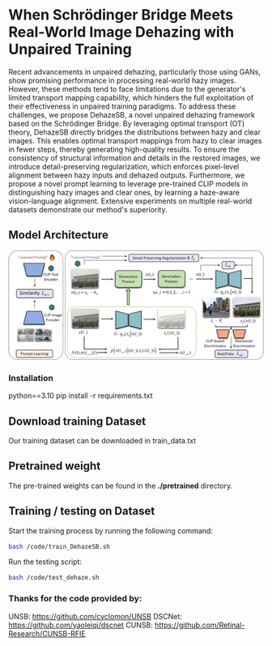 # When Schrödinger Bridge Meets Real-World Image Dehazing with Unpaired Training
Recent advancements in unpaired dehazing, particularly those using GANs, show promising performance in processing real-world hazy images. However, these methods tend to face limitations due to the generator's limited transport mapping capability, which hinders the full exploitation of their effectiveness in unpaired training paradigms. To address these challenges, we propose DehazeSB, a novel unpaired dehazing framework based on the Schrödinger Bridge. By leveraging optimal transport (OT) theory, DehazeSB directly bridges the distributions between hazy and clear images. This enables optimal transport mappings from hazy to clear images in fewer steps, thereby generating high-quality results. To ensure the consistency of structural information and details in the restored images, we introduce detail-preserving regularization, which enforces pixel-level alignment between hazy inputs and dehazed outputs. Furthermore, we propose a novel prompt learning to leverage pre-trained CLIP models in distinguishing hazy images and clear ones, by learning a haze-aware vision-language alignment. Extensive experiments on multiple real-world datasets demonstrate our method's superiority.

## Model Architecture

![Model Overview](https://github.com/ywxjm/DehazeSB/blob/main/image/figure2.jpg)

### Installation

python==3.10
pip install -r requirements.txt

## Download training Dataset 

Our training dataset can be downloaded in train_data.txt

## Pretrained weight 

The pre-trained weights can be found in the **./pretrained** directory.  


## Training / testing on Dataset
Start the training process by running the following command:
```sh
bash /code/train_DehazeSB.sh 
```
Run the testing script:
```sh
bash /code/test_dehaze.sh
```

### Thanks for the code provided by:

UNSB: https://github.com/cyclomon/UNSB
DSCNet: https://github.com/yaoleiqi/dscnet
CUNSB: https://github.com/Retinal-Research/CUNSB-RFIE



